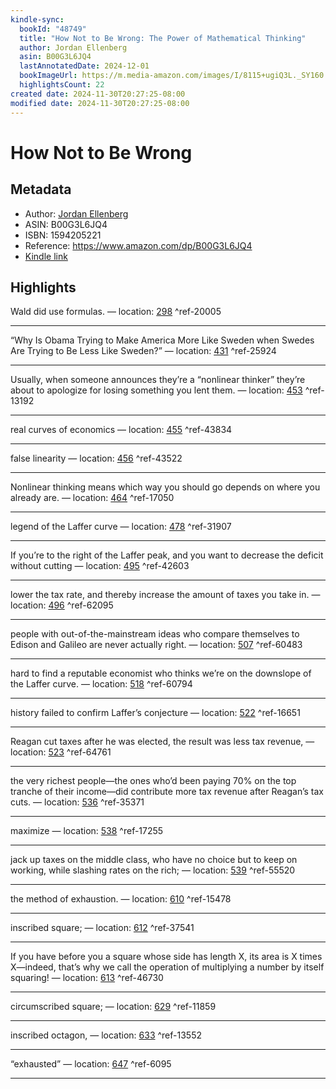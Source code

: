 ```yaml
---
kindle-sync:
  bookId: "48749"
  title: "How Not to Be Wrong: The Power of Mathematical Thinking"
  author: Jordan Ellenberg
  asin: B00G3L6JQ4
  lastAnnotatedDate: 2024-12-01
  bookImageUrl: https://m.media-amazon.com/images/I/8115+ugiQ3L._SY160.jpg
  highlightsCount: 22
created date: 2024-11-30T20:27:25-08:00
modified date: 2024-11-30T20:27:25-08:00
---
```

# How Not to Be Wrong
## Metadata
* Author: [Jordan Ellenberg](https://www.amazon.comundefined)
* ASIN: B00G3L6JQ4
* ISBN: 1594205221
* Reference: https://www.amazon.com/dp/B00G3L6JQ4
* [Kindle link](kindle://book?action=open&asin=B00G3L6JQ4)

## Highlights
Wald did use formulas. — location: [298](kindle://book?action=open&asin=B00G3L6JQ4&location=298) ^ref-20005

---
“Why Is Obama Trying to Make America More Like Sweden when Swedes Are Trying to Be Less Like Sweden?” — location: [431](kindle://book?action=open&asin=B00G3L6JQ4&location=431) ^ref-25924

---
Usually, when someone announces they’re a “nonlinear thinker” they’re about to apologize for losing something you lent them. — location: [453](kindle://book?action=open&asin=B00G3L6JQ4&location=453) ^ref-13192

---
real curves of economics — location: [455](kindle://book?action=open&asin=B00G3L6JQ4&location=455) ^ref-43834

---
false linearity — location: [456](kindle://book?action=open&asin=B00G3L6JQ4&location=456) ^ref-43522

---
Nonlinear thinking means which way you should go depends on where you already are. — location: [464](kindle://book?action=open&asin=B00G3L6JQ4&location=464) ^ref-17050

---
legend of the Laffer curve — location: [478](kindle://book?action=open&asin=B00G3L6JQ4&location=478) ^ref-31907

---
If you’re to the right of the Laffer peak, and you want to decrease the deficit without cutting — location: [495](kindle://book?action=open&asin=B00G3L6JQ4&location=495) ^ref-42603

---
lower the tax rate, and thereby increase the amount of taxes you take in. — location: [496](kindle://book?action=open&asin=B00G3L6JQ4&location=496) ^ref-62095

---
people with out-of-the-mainstream ideas who compare themselves to Edison and Galileo are never actually right. — location: [507](kindle://book?action=open&asin=B00G3L6JQ4&location=507) ^ref-60483

---
hard to find a reputable economist who thinks we’re on the downslope of the Laffer curve. — location: [518](kindle://book?action=open&asin=B00G3L6JQ4&location=518) ^ref-60794

---
history failed to confirm Laffer’s conjecture — location: [522](kindle://book?action=open&asin=B00G3L6JQ4&location=522) ^ref-16651

---
Reagan cut taxes after he was elected, the result was less tax revenue, — location: [523](kindle://book?action=open&asin=B00G3L6JQ4&location=523) ^ref-64761

---
the very richest people—the ones who’d been paying 70% on the top tranche of their income—did contribute more tax revenue after Reagan’s tax cuts. — location: [536](kindle://book?action=open&asin=B00G3L6JQ4&location=536) ^ref-35371

---
maximize — location: [538](kindle://book?action=open&asin=B00G3L6JQ4&location=538) ^ref-17255

---
jack up taxes on the middle class, who have no choice but to keep on working, while slashing rates on the rich; — location: [539](kindle://book?action=open&asin=B00G3L6JQ4&location=539) ^ref-55520

---
the method of exhaustion. — location: [610](kindle://book?action=open&asin=B00G3L6JQ4&location=610) ^ref-15478

---
inscribed square; — location: [612](kindle://book?action=open&asin=B00G3L6JQ4&location=612) ^ref-37541

---
If you have before you a square whose side has length X, its area is X times X—indeed, that’s why we call the operation of multiplying a number by itself squaring! — location: [613](kindle://book?action=open&asin=B00G3L6JQ4&location=613) ^ref-46730

---
circumscribed square; — location: [629](kindle://book?action=open&asin=B00G3L6JQ4&location=629) ^ref-11859

---
inscribed octagon, — location: [633](kindle://book?action=open&asin=B00G3L6JQ4&location=633) ^ref-13552

---
“exhausted” — location: [647](kindle://book?action=open&asin=B00G3L6JQ4&location=647) ^ref-6095

---
